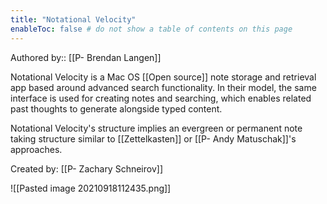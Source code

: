 ```yaml
---
title: "Notational Velocity"
enableToc: false # do not show a table of contents on this page
---
```

Authored by:: [[P- Brendan Langen]]

Notational Velocity is a Mac OS [[Open source]] note storage and retrieval app based around advanced search functionality. In their model, the same interface is used for creating notes and searching, which enables related past thoughts to generate alongside typed content. 

Notational Velocity's structure implies an evergreen or permanent note taking structure similar to [[Zettelkasten]] or [[P- Andy Matuschak]]'s approaches.

Created by: [[P- Zachary Schneirov]]

![[Pasted image 20210918112435.png]]